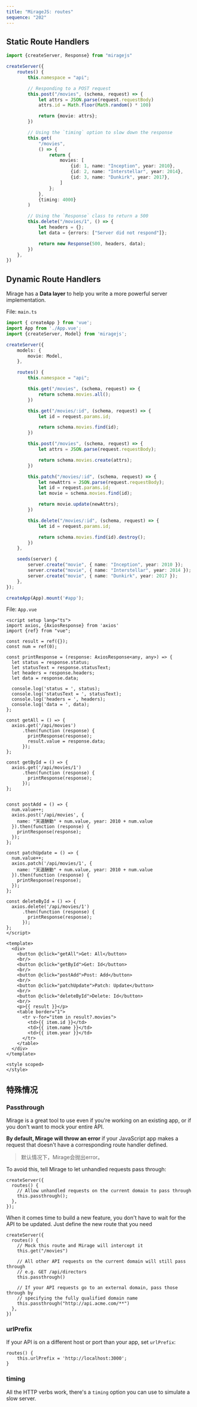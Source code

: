 ```yaml
---
title: "MirageJS: routes"
sequence: "202"
---
```


## Static Route Handlers

```typescript
import {createServer, Response} from "miragejs"

createServer({
    routes() {
        this.namespace = "api";

        // Responding to a POST request
        this.post("/movies", (schema, request) => {
            let attrs = JSON.parse(request.requestBody)
            attrs.id = Math.floor(Math.random() * 100)

            return {movie: attrs};
        })

        // Using the `timing` option to slow down the response
        this.get(
            "/movies",
            () => {
                return {
                    movies: [
                        {id: 1, name: "Inception", year: 2010},
                        {id: 2, name: "Interstellar", year: 2014},
                        {id: 3, name: "Dunkirk", year: 2017},
                    ]
                };
            },
            {timing: 4000}
        )

        // Using the `Response` class to return a 500
        this.delete("/movies/1", () => {
            let headers = {};
            let data = {errors: ["Server did not respond"]};

            return new Response(500, headers, data);
        })
    },
})
```

## Dynamic Route Handlers

Mirage has a **Data layer** to help you write a more powerful server implementation.

File: `main.ts`

```typescript
import { createApp } from 'vue';
import App from './App.vue';
import {createServer, Model} from 'miragejs';

createServer({
    models: {
        movie: Model,
    },

    routes() {
        this.namespace = "api";

        this.get("/movies", (schema, request) => {
            return schema.movies.all();
        })

        this.get("/movies/:id", (schema, request) => {
            let id = request.params.id;

            return schema.movies.find(id);
        })

        this.post("/movies", (schema, request) => {
            let attrs = JSON.parse(request.requestBody);

            return schema.movies.create(attrs);
        })

        this.patch("/movies/:id", (schema, request) => {
            let newAttrs = JSON.parse(request.requestBody);
            let id = request.params.id;
            let movie = schema.movies.find(id);

            return movie.update(newAttrs);
        })

        this.delete("/movies/:id", (schema, request) => {
            let id = request.params.id;

            return schema.movies.find(id).destroy();
        })
    },

    seeds(server) {
        server.create("movie", { name: "Inception", year: 2010 });
        server.create("movie", { name: "Interstellar", year: 2014 });
        server.create("movie", { name: "Dunkirk", year: 2017 });
    },
});

createApp(App).mount('#app');
```

File: `App.vue`

```text
<script setup lang="ts">
import axios, {AxiosResponse} from 'axios'
import {ref} from "vue";

const result = ref({});
const num = ref(0);

const printResponse = (response: AxiosResponse<any, any>) => {
  let status = response.status;
  let statusText = response.statusText;
  let headers = response.headers;
  let data = response.data;

  console.log('status = ', status);
  console.log('statusText = ', statusText);
  console.log('headers = ', headers);
  console.log('data = ', data);
};

const getAll = () => {
  axios.get('/api/movies')
      .then(function (response) {
        printResponse(response);
        result.value = response.data;
      });
};

const getById = () => {
  axios.get('/api/movies/1')
      .then(function (response) {
        printResponse(response);
      });
};


const postAdd = () => {
  num.value++;
  axios.post('/api/movies', {
    name: "天道酬勤" + num.value, year: 2010 + num.value
  }).then(function (response) {
    printResponse(response);
  });
};

const patchUpdate = () => {
  num.value++;
  axios.patch('/api/movies/1', {
    name: "天道酬勤" + num.value, year: 2010 + num.value
  }).then(function (response) {
    printResponse(response);
  });
};

const deleteById = () => {
  axios.delete('/api/movies/1')
      .then(function (response) {
        printResponse(response);
      });
};
</script>

<template>
  <div>
    <button @click="getAll">Get: All</button>
    <br/>
    <button @click="getById">Get: Id</button>
    <br/>
    <button @click="postAdd">Post: Add</button>
    <br/>
    <button @click="patchUpdate">Patch: Update</button>
    <br/>
    <button @click="deleteById">Delete: Id</button>
    <br/>
    <p>{{ result }}</p>
    <table border="1">
      <tr v-for="item in result?.movies">
        <td>{{ item.id }}</td>
        <td>{{ item.name }}</td>
        <td>{{ item.year }}</td>
      </tr>
    </table>
  </div>
</template>

<style scoped>
</style>
```

## 特殊情况

### Passthrough

Mirage is a great tool to use even if you're working on an existing app, or if you don't want to mock your entire API.

**By default, Mirage will throw an error**
if your JavaScript app makes a request that doesn't have a corresponding route handler defined.

> 默认情况下，Mirage会抛出error。

To avoid this, tell Mirage to let unhandled requests pass through:

```text
createServer({
  routes() {
    // Allow unhandled requests on the current domain to pass through
    this.passthrough();
  },
});
```

When it comes time to build a new feature, you don't have to wait for the API to be updated.
Just define the new route that you need

```text
createServer({
  routes() {
    // Mock this route and Mirage will intercept it
    this.get("/movies")

    // All other API requests on the current domain will still pass through
    // e.g. GET /api/directors
    this.passthrough()

    // If your API requests go to an external domain, pass those through by
    // specifying the fully qualified domain name
    this.passthrough("http://api.acme.com/**")
  },
})
```

### urlPrefix

If your API is on a different host or port than your app, set `urlPrefix`:

```text
routes() {
    this.urlPrefix = 'http://localhost:3000';
}
```

### timing

All the HTTP verbs work, there's a `timing` option you can use to simulate a slow server.

```text

```
